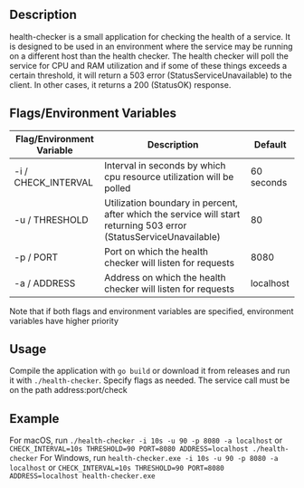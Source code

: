 ## Description
health-checker is a small application for checking the health of a service. 
It is designed to be used in an environment where the service may be running on a different host than the 
health checker. The health checker will poll the service for CPU and RAM utilization and if some of these things exceeds a certain threshold,
it will return a 503 error (StatusServiceUnavailable) to the client. In other cases, it returns a 200 (StatusOK) response.


## Flags/Environment Variables
| Flag/Environment Variable | Description                                                                                                        | Default    |
|---------------------------|--------------------------------------------------------------------------------------------------------------------|------------|
| -i / CHECK_INTERVAL       | Interval in seconds by which cpu resource utilization will be polled                                               | 60 seconds |
| -u / THRESHOLD            | Utilization boundary in percent, after which the service will start returning 503 error (StatusServiceUnavailable) | 80         |
| -p / PORT                 | Port on which the health checker will listen for requests                                                          | 8080       |
| -a / ADDRESS              | Address on which the health checker will listen for requests                                                       | localhost  |

Note that if both flags and environment variables are specified, environment variables have higher priority

## Usage
Compile the application with `go build` or download it from releases and run it with `./health-checker`. Specify flags as needed.
The service call must be on the path address:port/check

## Example
For macOS, run `./health-checker -i 10s -u 90 -p 8080 -a localhost` or `CHECK_INTERVAL=10s THRESHOLD=90 PORT=8080 ADDRESS=localhost ./health-checker`
For Windows, run `health-checker.exe -i 10s -u 90 -p 8080 -a localhost` or `CHECK_INTERVAL=10s THRESHOLD=90 PORT=8080 ADDRESS=localhost health-checker.exe`